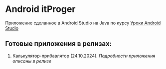 # Android itProger

Приложение сделанное в Android Studio на Java по курсу [Уроки Android Studio](https://itproger.com/course/java-android)

## Готовые приложения в релизах:
1. Калькулятор-прибавлятор (24.10.2024). *Подробности приложения описаны в релизе*
